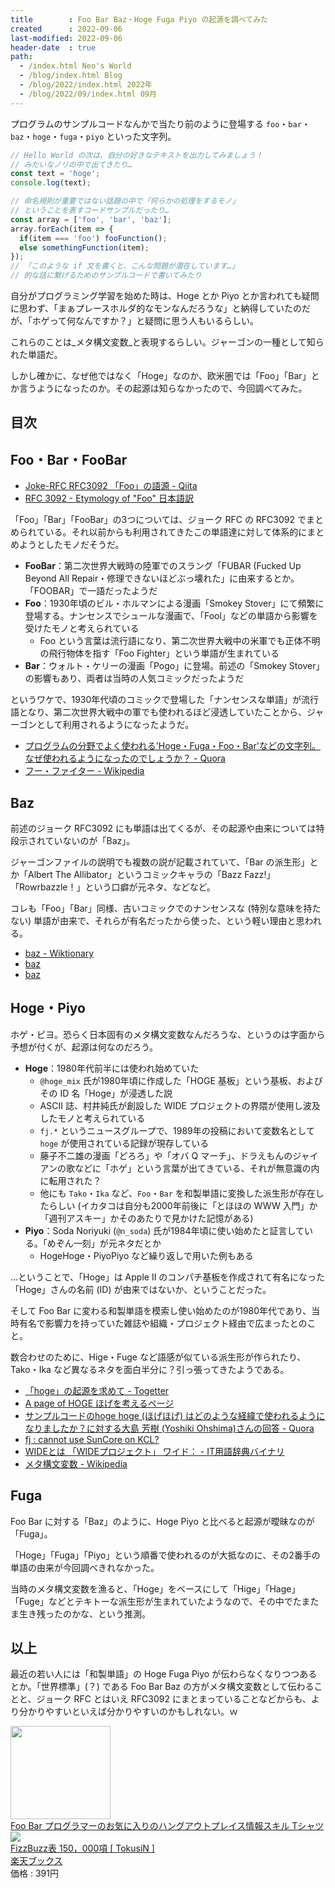 ```yaml
---
title        : Foo Bar Baz・Hoge Fuga Piyo の起源を調べてみた
created      : 2022-09-06
last-modified: 2022-09-06
header-date  : true
path:
  - /index.html Neo's World
  - /blog/index.html Blog
  - /blog/2022/index.html 2022年
  - /blog/2022/09/index.html 09月
---
```


プログラムのサンプルコードなんかで当たり前のように登場する `foo`・`bar`・`baz`・`hoge`・`fuga`・`piyo` といった文字列。

```javascript
// Hello World の次は、自分の好きなテキストを出力してみましょう！
// みたいなノリの中で出てきたり…
const text = 'hoge';
console.log(text);

// 命名規則が重要ではない話題の中で「何らかの処理をするモノ」
// ということを表すコードサンプルだったり…
const array = ['foo', 'bar', 'baz'];
array.forEach(item => {
  if(item === 'foo') fooFunction();
  else somethingFunction(item);
});
// 「このような if 文を書くと、こんな問題が潜在しています…」
// 的な話に繋げるためのサンプルコードで書いてみたり
```

自分がプログラミング学習を始めた時は、Hoge とか Piyo とか言われても疑問に思わず、「まぁプレースホルダ的なモンなんだろうな」と納得していたのだが、「ホゲって何なんですか？」と疑問に思う人もいるらしい。

これらのことは_メタ構文変数_と表現するらしい。ジャーゴンの一種として知られた単語だ。

しかし確かに、なぜ他ではなく「Hoge」なのか、欧米圏では「Foo」「Bar」とか言うようになったのか。その起源は知らなかったので、今回調べてみた。

## 目次

## Foo・Bar・FooBar

- [Joke-RFC RFC3092 「Foo」の語源 - Qiita](https://qiita.com/yoshi389111/items/65c613d972294227e258)
- [RFC 3092 - Etymology of "Foo" 日本語訳](https://tex2e.github.io/rfc-translater/html/rfc3092.html)

「Foo」「Bar」「FooBar」の3つについては、ジョーク RFC の RFC3092 でまとめられている。それ以前からも利用されてきたこの単語達に対して体系的にまとめようとしたモノだそうだ。

- **FooBar**：第二次世界大戦時の陸軍でのスラング「FUBAR (Fucked Up Beyond All Repair・修理できないほどぶっ壊れた」に由来するとか。「FOOBAR」で一語だったようだ
- **Foo**：1930年頃のビル・ホルマンによる漫画「Smokey Stover」にて頻繁に登場する。ナンセンスでシュールな漫画で、「Fool」などの単語から影響を受けたモノと考えられている
  - Foo という言葉は流行語になり、第二次世界大戦中の米軍でも正体不明の飛行物体を指す「Foo Fighter」という単語が生まれている
- **Bar**：ウォルト・ケリーの漫画「Pogo」に登場。前述の「Smokey Stover」の影響もあり、両者は当時の人気コミックだったようだ

というワケで、1930年代頃のコミックで登場した「ナンセンスな単語」が流行語となり、第二次世界大戦中の軍でも使われるほど浸透していたことから、ジャーゴンとして利用されるようになったようだ。

- [プログラムの分野でよく使われる'Hoge・Fuga・Foo・Bar'などの文字列。なぜ使われるようになったのでしょうか？ - Quora](https://jp.quora.com/%E3%83%97%E3%83%AD%E3%82%B0%E3%83%A9%E3%83%A0%E3%81%AE%E5%88%86%E9%87%8E%E3%81%A7%E3%82%88%E3%81%8F%E4%BD%BF%E3%82%8F%E3%82%8C%E3%82%8BHoge-Fuga-Foo-Bar%E3%81%AA%E3%81%A9%E3%81%AE%E6%96%87%E5%AD%97%E5%88%97-)
- [フー・ファイター - Wikipedia](https://ja.wikipedia.org/wiki/%E3%83%95%E3%83%BC%E3%83%BB%E3%83%95%E3%82%A1%E3%82%A4%E3%82%BF%E3%83%BC)

## Baz

前述のジョーク RFC3092 にも単語は出てくるが、その起源や由来については特段示されていないのが「Baz」。

ジャーゴンファイルの説明でも複数の説が記載されていて、「Bar の派生形」とか「Albert The Allibator」というコミックキャラの「Bazz Fazz!」「Rowrbazzle！」という口癖が元ネタ、などなど。

コレも「Foo」「Bar」同様、古いコミックでのナンセンスな (特別な意味を持たない) 単語が由来で、それらが有名だったから使った、という軽い理由と思われる。

- [baz - Wiktionary](https://en.wiktionary.org/wiki/baz)
- [baz](http://catb.org/jargon/html/B/baz.html)
- [baz](https://www.techfak.uni-bielefeld.de/~joern/jargon/baz.HTML)

## Hoge・Piyo

ホゲ・ピヨ。恐らく日本固有のメタ構文変数なんだろうな、というのは字面から予想が付くが、起源は何なのだろう。

- **Hoge**：1980年代前半には使われ始めていた
  - `@hoge_mix` 氏が1980年頃に作成した「HOGE 基板」という基板、およびその ID 名「Hoge」が浸透した説
  - ASCII 誌、村井純氏が創設した WIDE プロジェクトの界隈が使用し波及したモノと考えられている
  - `fj.*` というニュースグループで、1989年の投稿において変数名として `hoge` が使用されている記録が現存している
  - 藤子不二雄の漫画「どろろ」や「オバ Q マーチ」、ドラえもんのジャイアンの歌などに「ホゲ」という言葉が出てきている、それが無意識の内に転用された？
  - 他にも `Tako`・`Ika` など、`Foo`・`Bar` を和製単語に変換した派生形が存在したらしい (イカタコは自分も2000年前後に「とほほの WWW 入門」か「週刊アスキー」かそのあたりで見かけた記憶がある)
- **Piyo**：Soda Noriyuki (`@n_soda`) 氏が1984年頃に使い始めたと証言している。「めぞん一刻」が元ネタだとか
  - HogeHoge・PiyoPiyo など繰り返しで用いた例もある

…ということで、「Hoge」は Apple II のコンパチ基板を作成されて有名になった「Hoge」さんの名前 (ID) が由来ではないか、ということだった。

そして Foo Bar に変わる和製単語を模索し使い始めたのが1980年代であり、当時有名で影響力を持っていた雑誌や組織・プロジェクト経由で広まったとのこと。

数合わせのために、Hige・Fuge など語感が似ている派生形が作られたり、Tako・Ika など異なるネタを面白半分に？引っ張ってきたようである。

- [「hoge」の起源を求めて - Togetter](https://togetter.com/li/47113)
- [A page of HOGE ほげを考えるページ](http://kmaebashi.com/programmer/hoge.html)
- [サンプルコードのhoge hoge (ほげほげ) はどのような経緯で使われるようになりましたか？に対する大島 芳樹 (Yoshiki Ohshima)さんの回答 - Quora](https://jp.quora.com/%E3%82%B5%E3%83%B3%E3%83%97%E3%83%AB%E3%82%B3%E3%83%BC%E3%83%89%E3%81%AEhoge-hoge-%E3%81%BB%E3%81%92%E3%81%BB%E3%81%92-%E3%81%AF%E3%81%A9%E3%81%AE%E3%82%88%E3%81%86%E3%81%AA%E7%B5%8C%E7%B7%AF%E3%81%A7%E4%BD%BF/answers/267306288)
- [fj : cannot use SunCore on KCL?](https://katsu.watanabe.name/ancientfj/article.php?mid=1299%40nagao4.kuee.kyoto-u.junet)
- [WIDEとは 「WIDEプロジェクト」 ワイド： - IT用語辞典バイナリ](https://www.sophia-it.com/content/WIDE)
- [メタ構文変数 - Wikipedia](https://ja.wikipedia.org/wiki/%E3%83%A1%E3%82%BF%E6%A7%8B%E6%96%87%E5%A4%89%E6%95%B0)

## Fuga

Foo Bar に対する「Baz」のように、Hoge Piyo と比べると起源が曖昧なのが「Fuga」。

「Hoge」「Fuga」「Piyo」という順番で使われるのが大抵なのに、その2番手の単語の由来が今回調べきれなかった。

当時のメタ構文変数を漁ると、「Hoge」をベースにして「Hige」「Hage」「Fuge」などとテキトーな派生形が生まれていたようなので、その中でたまたま生き残ったのかな、という推測。

## 以上

最近の若い人には「和製単語」の Hoge Fuga Piyo が伝わらなくなりつつあるとか。「世界標準」(？) である Foo Bar Baz の方がメタ構文変数として伝わることと、ジョーク RFC とはいえ RFC3092 にまとまっていることなどからも、より分かりやすいといえば分かりやすいのかもしれない。ｗ

<div class="ad-amazon">
  <div class="ad-amazon-image">
    <a href="https://www.amazon.co.jp/dp/B0B7QBRHX7?tag=neos21-22&amp;linkCode=osi&amp;th=1&amp;psc=1">
      <img src="https://m.media-amazon.com/images/I/41L0az3ABaL._SL160_.jpg" width="160" height="149">
    </a>
  </div>
  <div class="ad-amazon-info">
    <div class="ad-amazon-title">
      <a href="https://www.amazon.co.jp/dp/B0B7QBRHX7?tag=neos21-22&amp;linkCode=osi&amp;th=1&amp;psc=1">Foo Bar プログラマーのお気に入りのハングアウトプレイス情報スキル Tシャツ</a>
    </div>
  </div>
</div>

<div class="ad-rakuten">
  <div class="ad-rakuten-image">
    <a href="https://hb.afl.rakuten.co.jp/hgc/g00q0722.waxyc9ff.g00q0722.waxyd017/?pc=https%3A%2F%2Fitem.rakuten.co.jp%2Fbook%2F16173941%2F&amp;m=http%3A%2F%2Fm.rakuten.co.jp%2Fbook%2Fi%2F19886933%2F">
      <img src="https://thumbnail.image.rakuten.co.jp/@0_mall/book/cabinet/3563/9784873103563.jpg?_ex=128x128">
    </a>
  </div>
  <div class="ad-rakuten-info">
    <div class="ad-rakuten-title">
      <a href="https://hb.afl.rakuten.co.jp/hgc/g00q0722.waxyc9ff.g00q0722.waxyd017/?pc=https%3A%2F%2Fitem.rakuten.co.jp%2Fbook%2F16173941%2F&amp;m=http%3A%2F%2Fm.rakuten.co.jp%2Fbook%2Fi%2F19886933%2F">FizzBuzz表 150，000項 [ TokusiN ]</a>
    </div>
    <div class="ad-rakuten-shop">
      <a href="https://hb.afl.rakuten.co.jp/hgc/g00q0722.waxyc9ff.g00q0722.waxyd017/?pc=https%3A%2F%2Fwww.rakuten.co.jp%2Fbook%2F&amp;m=http%3A%2F%2Fm.rakuten.co.jp%2Fbook%2F">楽天ブックス</a>
    </div>
    <div class="ad-rakuten-price">価格 : 391円</div>
  </div>
</div>

